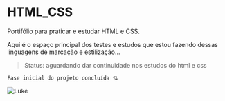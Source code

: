 # HTML_CSS
Portifólio para praticar e estudar HTML e CSS.

Aqui é o espaço principal dos testes e estudos que estou fazendo dessas linguagens de marcação e estilização...

> Status: aguardando dar continuidade nos estudos do html e css

```
Fase inicial do projeto concluída 💘
```
![Luke](https://github.com/Goestoso/HTML_CSS/assets/132786474/86802f23-3334-4378-b61e-772b7c6f522b)
